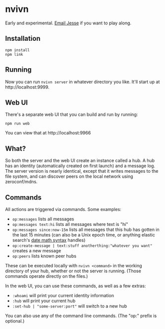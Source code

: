 # nvivn

Early and experimental. [Email Jesse](jesse@jklabs.net) if you want to play along.

## Installation

    npm install
    npm link

## Running

Now you can run `nvivn server` in whatever directory you like. It'll start up at http://localhost:9999.

## Web UI

There's a separate web UI that you can build and run by running:

    npm run web

You can view that at http://localhost:9966

## What?

So both the server and the web UI create an instance called a hub. A hub has an identity (automatically created on first launch) and a message log. The server version is nearly identical, except that it writes messages to the file system, and can discover peers on the local network using zeroconf/mdns.

## Commands

All actions are triggered via commands. Some examples:

- `op:messages` lists all messages
- `op:messages text:hi` lists all messages where text is "hi"
- `op:messages since:now-15m` lists all messages that this hub has gotten in the last 15 minutes (can also be a Unix epoch time, or anything elastic search's [date math syntax](https://www.elastic.co/guide/en/elasticsearch/reference/current/mapping-date-format.html#date-math) handles)
- `op:create-message | text:stuff anotherthing:"whatever you want"` creates a new message
- `op:peers` lists known peer hubs

These can be executed locally with `nvivn <command>` in the working directory of your hub, whether or not the server is running. (Those commands operate directly on the files.)

In the web UI, you can use these commands, as well as a few extras:

- `:whoami` will print your current identity information
- `:hub` will print your current hub
- `:set-hub | "some-server:port"` will switch to a new hub

You can also use any of the command line commands. (The "op:" prefix is optional.)
